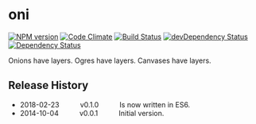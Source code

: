 # oni
[![NPM version](https://badge.fury.io/js/oni.svg)](http://badge.fury.io/js/oni)
[![Code Climate](https://codeclimate.com/github/tillarnold/oni/badges/gpa.svg)](https://codeclimate.com/github/tillarnold/oni)
[![Build Status](https://travis-ci.org/tillarnold/oni.svg?branch=master)](https://travis-ci.org/tillarnold/oni)
[![devDependency Status](https://david-dm.org/tillarnold/oni/dev-status.svg)](https://david-dm.org/tillarnold/oni#info=devDependencies)
[![Dependency Status](https://david-dm.org/tillarnold/oni.svg)](https://david-dm.org/tillarnold/oni)

Onions have layers. Ogres have layers. Canvases have layers.

## Release History
* 2018-02-23   v0.1.0   Is now written in ES6.
* 2014-10-04   v0.0.1   Initial version.


